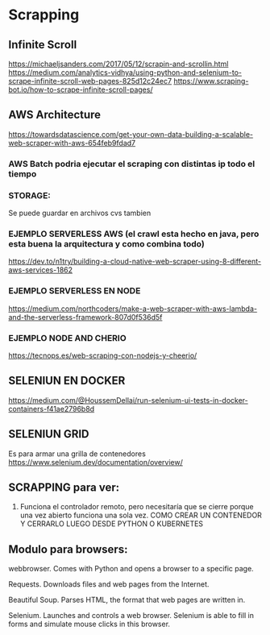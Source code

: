 # Scrapping


## Infinite Scroll

https://michaeljsanders.com/2017/05/12/scrapin-and-scrollin.html
https://medium.com/analytics-vidhya/using-python-and-selenium-to-scrape-infinite-scroll-web-pages-825d12c24ec7
https://www.scraping-bot.io/how-to-scrape-infinite-scroll-pages/


## AWS Architecture

https://towardsdatascience.com/get-your-own-data-building-a-scalable-web-scraper-with-aws-654feb9fdad7


### AWS Batch podria ejecutar el scraping con distintas ip todo el tiempo

### STORAGE:

Se puede guardar en archivos cvs tambien


### EJEMPLO SERVERLESS AWS (el crawl esta hecho en java, pero esta buena la arquitectura y como combina todo)

https://dev.to/n1try/building-a-cloud-native-web-scraper-using-8-different-aws-services-1862


### EJEMPLO SERVERLESS EN NODE

https://medium.com/northcoders/make-a-web-scraper-with-aws-lambda-and-the-serverless-framework-807d0f536d5f


### EJEMPLO NODE AND CHERIO

https://tecnops.es/web-scraping-con-nodejs-y-cheerio/

## SELENIUN EN DOCKER

https://medium.com/@HoussemDellai/run-selenium-ui-tests-in-docker-containers-f41ae2796b8d


## SELENIUN GRID

Es para armar una grilla de contenedores
https://www.selenium.dev/documentation/overview/


## SCRAPPING para ver:

1. Funciona el controlador remoto, pero necesitaría que se cierre porque una vez abierto funciona una sola vez.
COMO CREAR UN CONTENEDOR Y CERRARLO LUEGO DESDE PYTHON O KUBERNETES


## Modulo para browsers:

webbrowser. Comes with Python and opens a browser to a specific page.

Requests. Downloads files and web pages from the Internet.

Beautiful Soup. Parses HTML, the format that web pages are written in.

Selenium. Launches and controls a web browser. Selenium is able to fill in forms and simulate mouse clicks in this browser.